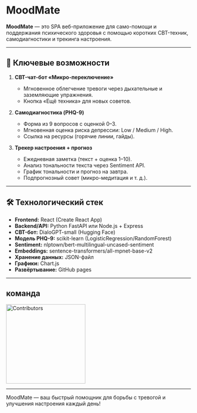 # MoodMate

**MoodMate** — это SPA веб-приложение для само-помощи и поддержания психического здоровья с помощью коротких CBT-техник, самодиагностики и трекинга настроения.

---

## 🚀 Ключевые возможности

1. **CBT-чат-бот «Микро-переключение»**  
   - Мгновенное облегчение тревоги через дыхательные и заземляющие упражнения.  
   - Кнопка «Ещё техника» для новых советов.

2. **Самодиагностика (PHQ-9)**  
   - Форма из 9 вопросов с оценкой 0–3.  
   - Мгновенная оценка риска депрессии: Low / Medium / High.  
   - Ссылка на ресурсы (горячие линии, гайды).

3. **Трекер настроения + прогноз**  
   - Ежедневная заметка (текст + оценка 1–10).  
   - Анализ тональности текста через Sentiment API.  
   - График тональности и прогноз на завтра.  
   - Подпрогнозный совет (микро-медитация и т. д.).

---

## 🛠️ Технологический стек

- **Frontend:** React (Create React App)  
- **Backend/API:** Python FastAPI или Node.js + Express  
- **CBT-бот:** DialoGPT-small (Hugging Face)  
- **Модель PHQ-9:** scikit-learn (LogisticRegression/RandomForest)  
- **Sentiment:** nlptown/bert-multilingual-uncased-sentiment  
- **Embeddings:** sentence-transformers/all-mpnet-base-v2  
- **Хранение данных:** JSON-файл  
- **Графики:** Chart.js  
- **Развёртывание:** GitHub pages

---

## команда  

<a href="https://github.com/KamDiaV/moodMate/graphs/contributors">
  <img
    src="https://contrib.rocks/image?repo=KamDiaV/moodMate&columns=8"
    alt="Contributors"
    width="216"
  />
</a>

---

MoodMate — ваш быстрый помощник для борьбы с тревогой и улучшения настроения каждый день!
